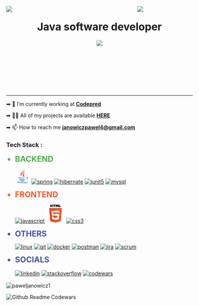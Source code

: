<img align="left" src="https://user-images.githubusercontent.com/65187002/144930161-2f783401-8d27-4fdf-a2f7-cc0ba32f1f1f.gif" width="30%" style="display:inline; max-width: 150px;">
<img align="right" src="https://user-images.githubusercontent.com/65187002/144930161-2f783401-8d27-4fdf-a2f7-cc0ba32f1f1f.gif" width="30%" style="display:inline; max-width: 150px;">

<p align="center">
    <h1 align="center">Java software developer</h1>
</p>
<p align="center">
    <img src="https://readme-typing-svg.herokuapp.com/?lines=Hello!+I'm+Paweł!;Welcome+to+my+profile!;Have+a+look+around!&font=Fira%20Code&color=%23D62F79&center=true&width=280&height=50">
</p>
<br>
<br>
<br>
<br>
<br>
<br>
<hr>

➡ 💼 I’m currently working at [**Codepred**](https://codepred.pl)

➡ 👨‍💻 All of my projects are available [**HERE**](https://github.com/PawelJanowicz1?tab=repositories)

➡ 📫 How to reach me **janowiczpawel4@gmail.com**

<h3 align="left">Tech Stack :</h3>

<ul style="list-style-type: disc;">
    <li style="font-size: 1.5em; font-weight: bold; color: #4CAF50;">BACKEND</li>
    <p align="left">
        <a href="https://www.java.com" target="_blank" rel="noreferrer"><img src="https://raw.githubusercontent.com/devicons/devicon/master/icons/java/java-original.svg" alt="java" width="40" height="40"/></a>
        <a href="https://spring.io/" target="_blank" rel="noreferrer"><img src="https://www.vectorlogo.zone/logos/springio/springio-icon.svg" alt="spring" width="40" height="40"/></a>
        <a href="https://hibernate.org" target="_blank" rel="noreferrer"><img src="https://fs.siteor.com/javatech/files/hibernate2.png" alt="hibernate" width="40" height="40"/></a>
        <a href="https://junit.org/junit5/" target="_blank" rel="noreferrer"><img src="https://junit.org/junit5/assets/img/junit5-logo.png" alt="junit5" width="40" height="40"/></a>
        <a href="https://www.mysql.com/" target="_blank" rel="noreferrer"><img src="https://static-00.iconduck.com/assets.00/mysql-original-wordmark-icon-1024x532-p138xy0y.png" alt="mysql" width="70" height="40"></a>
    </p>
    <li style="font-size: 1.5em; font-weight: bold; color: #FF5722;">FRONTEND</li>
    <p align="left">
        <a href="https://www.javascript.com" target="_blank" rel="noreferrer"><img src="https://www.w3schools.com/whatis/img_js.png" alt="javascript" width="40" height="40"></a>
        <a href="https://www.w3.org/html/" target="_blank" rel="noreferrer"><img src="https://raw.githubusercontent.com/devicons/devicon/master/icons/html5/html5-original-wordmark.svg" alt="html5" width="50" height="50"></a>
        <a href="https://www.w3schools.com/css/" target="_blank" rel="noreferrer"><img src="https://static-00.iconduck.com/assets.00/css3-original-icon-1806x2048-a0n1h2aq.png" alt="css3" width="40" height="40"></a>
    </p>
    <li style="font-size: 1.5em; font-weight: bold; color: #3F51B5;">OTHERS</li>
    <p align="left">
        <a href="https://www.linux.org" target="_blank" rel="noreferrer"><img src="https://cdn.freebiesupply.com/logos/thumbs/2x/linux-tux-1-logo.png" alt="linux" width="50" height="40"/></a>  
        <a href="https://www.git-scm.com" target="_blank" rel="noreferrer"><img src="https://git-scm.com/images/logos/downloads/Git-Icon-1788C.png" alt="git" width="40" height="40"/></a>
        <a href="https://www.docker.com" target="_blank" rel="noreferrer"><img src="https://static-00.iconduck.com/assets.00/docker-icon-2048x2048-5mc7mvtn.png" alt="docker" width="40" height="40"/></a>
        <a href="https://www.postman.com" target="_blank" rel="noreferrer"><img src="https://www.svgrepo.com/show/354202/postman-icon.svg" alt="postman" width="40" height="40"/></a>
        <a href="https://www.atlassian.com/software/jira" target="_blank" rel="noreferrer"><img src="https://static-00.iconduck.com/assets.00/apps-jira-icon-2048x2048-u2czanhx.png" alt="jira" width="40" height="40"/></a> 
        <a href="https://www.scrum.org" target="_blank" rel="noreferrer"><img src="https://www.scrum.org/themes/custom/scrumorg_v2/assets/images/logo-250.png" alt="scrum" width="40" height="40"/></a>
    </p>
    <li style="font-size: 1.5em; font-weight: bold; color: #3F51B5;">SOCIALS</li>
    <p align="left">
        <a href="https://linkedin.com/in/paweł-janowicz-4238a2223" target="_blank" rel="noreferrer"><img align="center" src="https://raw.githubusercontent.com/rahuldkjain/github-profile-readme-generator/master/src/images/icons/Social/linked-in-alt.svg" alt="linkedin" height="30" width="40"/></a>
        <a href="https://stackoverflow.com/users/22591964" target="_blank" rel="noreferrer"><img align="center" src="https://raw.githubusercontent.com/rahuldkjain/github-profile-readme-generator/master/src/images/icons/Social/stack-overflow.svg" alt="stackoverflow" height="30" width="40"/></a>
        <a href="https://www.codewars.com/users/PawelJanowicz" target="_blank" rel="noreferrer"><img align="center" src="https://avatars.githubusercontent.com/u/5387632?s=280&v=4" alt="codewars" height="40" width="40"/></a>
    </p>
</ul>

<p>
    <img align="center" src="https://github-readme-stats.vercel.app/api/top-langs?username=paweljanowicz1&show_icons=true&theme=tokyonight&locale=en&layout=compact" alt="paweljanowicz1"/>
</p>

![Github Readme Codewars](https://codewars-stats-ignacio-cuadra.vercel.app/?username=PawelJanowicz&theme=dark)
